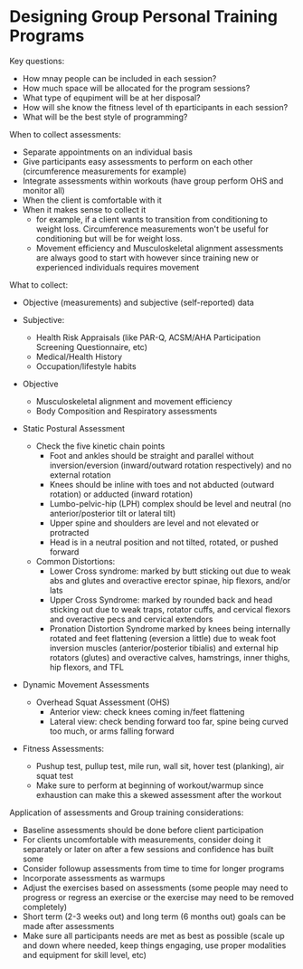 # Designing Group Personal Training Programs

Key questions: 

- How mnay people can be included in each session? 
- How much space will be allocated for the program sessions? 
- What type of equpiment will be at her disposal? 
- How will she know the fitness level of th eparticipants in each session? 
- What will be the best style of programming? 

When to collect assessments: 

- Separate appointments on an individual basis
- Give participants easy assessments to perform on each other (circumference measurements for example)
- Integrate assessments within workouts (have group perform OHS and monitor all)
- When the client is comfortable with it
- When it makes sense to collect it
  - for example, if a client wants to transition from conditioning to weight loss. Circumference measurements won't be useful for conditioning but will be for weight loss.
  - Movement efficiency and Musculoskeletal alignment assessments are always good to start with however since training new or experienced individuals requires movement

What to collect: 

- Objective (measurements) and subjective (self-reported) data
- Subjective: 
  - Health Risk Appraisals (like PAR-Q, ACSM/AHA Participation Screening Questionnaire, etc)
  - Medical/Health History
  - Occupation/lifestyle habits
- Objective
  - Musculoskeletal alignment and movement efficiency 
  - Body Composition and Respiratory assessments 

- Static Postural Assessment
  - Check the five kinetic chain points
    - Foot and ankles should be straight and parallel without inversion/eversion (inward/outward rotation respectively) and no external rotation
    - Knees should be inline with toes and not abducted (outward rotation) or adducted (inward rotation)
    - Lumbo-pelvic-hip (LPH) complex should be level and neutral (no anterior/posterior tilt or lateral tilt)
    - Upper spine and shoulders are level and not elevated or protracted
    - Head is in a neutral position and not tilted, rotated, or pushed forward
  - Common Distortions: 
    - Lower Cross syndrome: marked by butt sticking out due to weak abs and glutes and overactive erector spinae, hip flexors, and/or lats
    - Upper Cross Syndrome: marked by rounded back and head sticking out due to weak traps, rotator cuffs, and cervical flexors and overactive pecs and cervical extendors
    - Pronation Distortion Syndrome marked by knees being internally rotated and feet flattening (eversion a little) due to weak foot inversion muscles (anterior/posterior tibialis) and external hip rotators (glutes) and overactive calves, hamstrings, inner thighs, hip flexors, and TFL

- Dynamic Movement Assessments
  - Overhead Squat Assessment (OHS) 
    - Anterior view: check knees coming in/feet flattening
    - Lateral view: check bending forward too far, spine being curved too much, or arms falling forward

- Fitness Assessments: 
  - Pushup test, pullup test, mile run, wall sit, hover test (planking), air squat test
  - Make sure to perform at beginning of workout/warmup since exhaustion can make this a skewed assessment after the workout
  
Application of assessments and Group training considerations:
- Baseline assessments should be done before client participation 
- For clients uncomfortable with measurements, consider doing it separately or later on after a few sessions and confidence has built some
- Consider followup assessments from time to time for longer programs
- Incorporate assessments as warmups
- Adjust the exercises based on assessments (some people may need to progress or regress an exercise or the exercise may need to be removed completely) 
- Short term (2-3 weeks out) and long term (6 months out) goals can be made after assessments 
- Make sure all participants needs are met as best as possible (scale up and down where needed, keep things engaging, use proper modalities and equipment for skill level, etc) 
